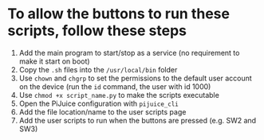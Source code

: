 # To allow the buttons to run these scripts, follow these steps

1. Add the main program to start/stop as a service (no requirement to make it start on boot)
2. Copy the `.sh` files into the `/usr/local/bin` folder
3. Use `chown` and `chgrp` to set the permissions to the default user account on the device (run the `id` command, the user with id 1000)
4. Use `chmod +x script_name.py` to make the scripts executable
5. Open the PiJuice configuration with `pijuice_cli`
6. Add the file location/name to the user scripts page
7. Add the user scripts to run when the buttons are pressed (e.g. SW2 and SW3)